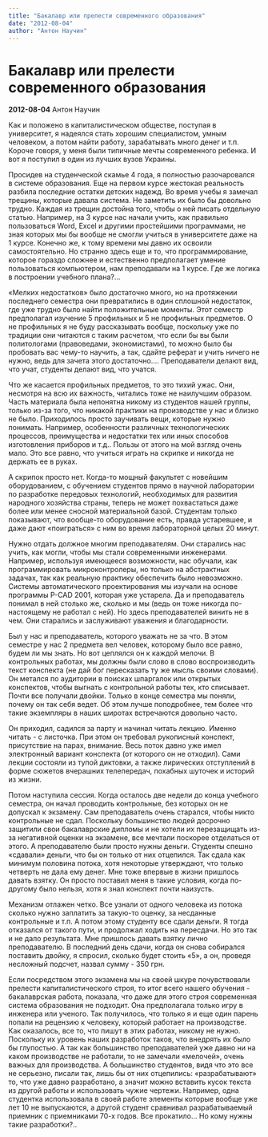 ```yaml
---
title: "Бакалавр или прелести современного образования"
date: "2012-08-04"
author: "Антон Научин"
---
```


# Бакалавр или прелести современного образования

**2012-08-04** Антон Научин

Как и положено в капиталистическом обществе, поступая в университет, я надеялся стать хорошим специалистом, умным человеком, а потом найти работу, зарабатывать много денег и т.п. Короче говоря, у меня были типичные мечты современного ребенка. И вот я поступил в один из лучших вузов Украины.

Просидев на студенческой скамье 4 года, я полностью разочаровался в системе образования. Еще на первом курсе жестокая реальность разбила последние остатки детских надежд. Во время учебы я замечал трещины, которые давала система. Не заметить их было бы довольно трудно. Каждая из трещин достойна того, чтобы о ней писать отдельную статью. Например, на 3 курсе нас начали учить, как правильно пользоваться Word, Excel и другими простейшими программами, не зная которых мы бы вообще не смогли учиться в университете даже на 1 курсе. Конечно же, к тому времени мы давно их освоили самостоятельно. Но странно здесь еще и то, что программирование, которое гораздо сложнее и естественно предполагает умение пользоваться компьютером, нам преподавали на 1 курсе. Где же логика в построении учебного плана?...

«Мелких недостатков» было достаточно много, но на протяжении последнего семестра они превратились в один сплошной недостаток, где уже трудно было найти положительные моменты. Этот семестр предполагал изучение 5 профильных и 5 не профильных предметов. О не профильных я не буду рассказывать вообще, поскольку уже по традиции они читаются с таким расчетом, что если бы вы были политологами (правоведами, экономистами), то можно было бы пробовать вас чему-то научить, а так, сдайте реферат и учить ничего не нужно, ведь для зачета этого достаточно.... Преподаватели делают вид, что учат, студенты делают вид, что учатся.

Что же касается профильных предметов, то это тихий ужас. Они, несмотря на всю их важность, читались тоже не наилучшим образом. Часть материала была непонятна никому из студентов нашей группы, только из-за того, что никакой практики на производстве у нас и близко не было. Приходилось просто заучивать вещи, которые нужно понимать. Например, особенности различных технологических процессов, преимущества и недостатки тех или иных способов изготовления приборов и т.д.. Пользы от этого на мой взгляд очень мало. Это все равно, что учиться играть на скрипке и никогда не держать ее в руках.

А скрипок просто нет. Когда-то мощный факультет с новейшим оборудованием, с обучением студентов прямо в научной лаборатории по разработке передовых технологий, необходимых для развития народного хозяйства страны, теперь не может похвастаться даже более или менее сносной материальной базой. Студентам только показывают, что вообще-то оборудование есть, правда устаревшее, и даже дают «поиграться» с ним во время лабораторной целых 20 минут.

Нужно отдать должное многим преподавателям. Они старались нас учить, как могли, чтобы мы стали современными инженерами. Например, используя имеющееся возможности, нас обучали, как программировать микроконтролеры, но только на абстрактных задачах, так как реальную практику обеспечить было невозможно. Системы автоматического проектирования мы изучали на основе программы P-CAD 2001, которая уже устарела. Да и преподаватель понимал в ней столько же, сколько и мы (ведь он тоже никогда по-настоящему не работал с ней). Но здесь преподавателей винить не в чем. Они старались и заслуживают уважения и благодарности.

Был у нас и преподаватель, которого уважать не за что. В этом семестре у нас 2 предмета вел человек, которому было все равно, будем ли мы знать. Но вот цеплялся он к каждой мелочи. В контрольных работах, мы должны были слово в слово воспроизводить текст конспекта (не дай бог пересказать ту же мысль своими словами). Он метался по аудитории в поисках шпаргалок или открытых конспектов, чтобы выгнать с контрольной работы тех, кто списывает. Почти все получали двойки. Только в конце семестра мы поняли, почему он так себя ведет. Об этом лучше поподробнее, тем более что такие экземпляры в наших широтах встречаются довольно часто.

Он приходил, садился за парту и начинал читать лекцию. Именно читать - с листочка. При этом он требовал рукописный конспект, присутствие на парах, внимание. Весь поток давно уже имел электронный вариант конспекта (от которого он не отходил). Сами лекции состояли из тупой диктовки, а также лирических отступлений в форме сюжетов вчерашних телепередач, похабных шуточек и историй из жизни.

Потом наступила сессия. Когда осталось две недели до конца учебного семестра, он начал проводить контрольные, без которых он не допускал к экзамену. Сам преподаватель очень старался, чтобы никто контрольные не сдал. Поскольку большинство людей досрочно защитили свои бакалаврские дипломы и не хотели их перезащищать из-за негативной оценки на экзамене, все мечтали поскорее отделаться от этого. А преподавателю были просто нужны деньги. Студенты спешно «сдавали» деньги, что бы он только от них отцепился. Так сдала как минимум половина потока, хотя некоторые утверждают, что только четверть не дала ему денег. Мне тоже впервые в жизни пришлось давать взятку. Он просто поставил меня в такие условия, когда по-другому было нельзя, хотя я знал конспект почти наизусть.

Механизм отлажен четко. Все узнали от одного человека из потока сколько нужно заплатить за такую-то оценку, за несданные контрольные и т.п. А потом этому студенту все сдали деньги. Я тогда отказался от такого пути, и продолжал ходить на пересдачи. Но это так и не дало результата. Мне пришлось давать взятку лично преподавателю. В последний день сдачи, когда он снова собирался поставить двойку, я спросил, сколько будет стоить «5», а он, проведя несложный подсчет, назвал сумму - 350 грн.

Если посредством этого экзамена мы на своей шкуре почувствовали прелести капиталистического строя, то итог всего нашего обучения - бакалаврская работа, показала, что даже для этого строя современная система образования не подходит. Она предполагала только игру в инженера или ученого. Так получилось, что только я и еще один парень попали на рецензию к человеку, который работает на производстве. Как оказалось, все то, что пишут в этих работах, никому не нужно. Поскольку их уровень наших разработок таков, что внедрять их было бы глупостью. А так как большинство преподавателей уже давно ни на каком производстве не работали, то не замечали «мелочей», очень важных для производства. А большинство студентов, видя что это все не серьезно, писали так, лишь бы от них отцепились: «разрабатывают» то, что уже давно разработано, а значит можно вставить кусок текста из другой работы и использовать чужие чертежи. Например, одна студентка использовала в своей работе элементы которые вообще уже лет 10 не выпускаются, а другой студент сравнивал разрабатываемый приемник с приемниками 70-х годов. Все прокатило... Но кому нужны такие разработки?..
